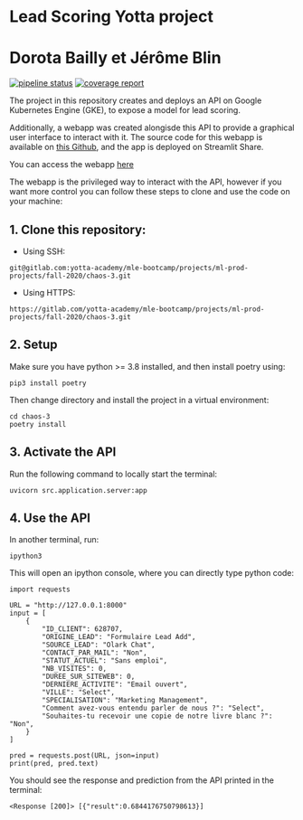 # Lead Scoring Yotta project
# Dorota Bailly et Jérôme Blin

[![pipeline status](https://gitlab.com/yotta-academy/mle-bootcamp/projects/ml-prod-projects/fall-2020/chaos-3/badges/develop/pipeline.svg)](https://gitlab.com/yotta-academy/mle-bootcamp/projects/ml-prod-projects/fall-2020/chaos-3/-/commits/develop)
[![coverage report](https://gitlab.com/yotta-academy/mle-bootcamp/projects/ml-prod-projects/fall-2020/chaos-3/badges/develop/coverage.svg)](https://gitlab.com/yotta-academy/mle-bootcamp/projects/ml-prod-projects/fall-2020/chaos-3/-/commits/develop)


The project in this repository creates and deploys an API on Google Kubernetes Engine (GKE), to expose a model for lead scoring. 

Additionally, a webapp was created alongisde this API to provide a graphical user interface to interact with it. The source code for this webapp is available on [this Github](https://github.com/blinjrm/yotta_leads), and the app is deployed on Streamlit Share. 

You can access the webapp [here](https://share.streamlit.io/blinjrm/yotta_leads/main/webapp.py)

The webapp is the privileged way to interact with the API, however if you want more control you can follow these steps to clone and use the code on your machine:

## 1. Clone this repository:

- Using SSH:
```
git@gitlab.com:yotta-academy/mle-bootcamp/projects/ml-prod-projects/fall-2020/chaos-3.git
```
- Using HTTPS:
```
https://gitlab.com/yotta-academy/mle-bootcamp/projects/ml-prod-projects/fall-2020/chaos-3.git
```

## 2. Setup

Make sure you have python >= 3.8 installed, and then install poetry using:
```
pip3 install poetry
```
Then change directory and install the project in a virtual environment:
```
cd chaos-3
poetry install
```

## 3. Activate the API

Run the following command to locally start the terminal:
```
uvicorn src.application.server:app
```

## 4. Use the API

In another terminal, run:
```
ipython3
```

This will open an ipython console, where you can directly type python code:
```
import requests

URL = "http://127.0.0.1:8000"
input = [
    {
        "ID_CLIENT": 628707,
        "ORIGINE_LEAD": "Formulaire Lead Add",
        "SOURCE_LEAD": "Olark Chat",
        "CONTACT_PAR_MAIL": "Non",
        "STATUT_ACTUEL": "Sans emploi",
        "NB_VISITES": 0,
        "DUREE_SUR_SITEWEB": 0,
        "DERNIERE_ACTIVITE": "Email ouvert",
        "VILLE": "Select",
        "SPECIALISATION": "Marketing Management",
        "Comment avez-vous entendu parler de nous ?": "Select",
        "Souhaites-tu recevoir une copie de notre livre blanc ?": "Non",
    }
]

pred = requests.post(URL, json=input)
print(pred, pred.text)
```

You should see the response and prediction from the API printed in the terminal:
```
<Response [200]> [{"result":0.6844176750798613}]
```
